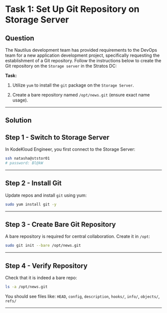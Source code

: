 # Task 1: Set Up Git Repository on Storage Server

## Question

The Nautilus development team has provided requirements to the DevOps team for a new application development project, specifically requesting the establishment of a Git repository. Follow the instructions below to create the Git repository on the `Storage server` in the Stratos DC:

**Task:**

1. Utilize `yum` to install the `git` package on the `Storage Server`.

2. Create a bare repository named `/opt/news.git` (ensure exact name usage).

---

## Solution


## Step 1 - Switch to Storage Server

In KodeKloud Engineer, you first connect to the Storage Server:

```bash
ssh natasha@ststor01
# password: Bl@kW
```

---

## Step 2 - Install Git

Update repos and install `git` using yum:

```bash
sudo yum install git -y
```

---

## Step 3 - Create Bare Git Repository

A bare repository is required for central collaboration. Create it in `/opt`:

```bash
sudo git init --bare /opt/news.git
```

---

## Step 4 - Verify Repository

Check that it is indeed a bare repo:

```bash
ls -a /opt/news.git
```

You should see files like:
`HEAD`, `config`, `description`, `hooks/`, `info/`, `objects/`, `refs/`

---
